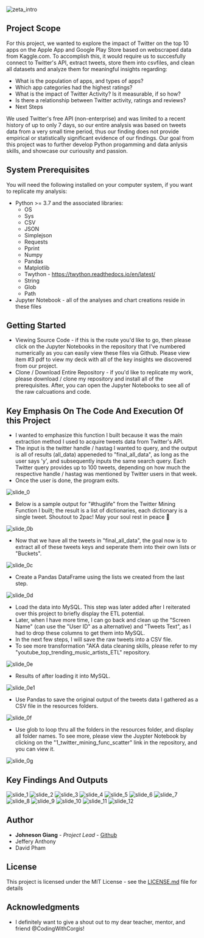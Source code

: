 ![zeta_intro](./images/intro_pic.PNG)

## Project Scope

For this project, we wanted to explore the impact of Twitter on the top 10 apps on the Apple App and Google Play Store based on webscraped data from Kaggle.com.
To accomplish this, it would require us to succesfully connect to Twitter's API, extract tweets, store them into csvfiles, and clean all datasets and analyze them for meaningful insights regarding:

* What is the population of apps, and types of apps?
* Which app categories had the highest ratings?
* What is the impact of Twitter Activity? Is it measurable, if so how?
* Is there a relationship between Twitter activity, ratings and reviews?
* Next Steps

We used Twitter's free API (non-enterprise) and was limited to a recent history of up to only 7 days, so our entire analysis was based on tweets data from a very small time period, thus our finding does not provide empirical or statistically significant evidence of our findings. Our goal from this project was to further develop Python progamming and data anlysis skills, and showcase our curiousity and passion.

## System Prerequisites
You will need the following installed on your computer system, if you want to replicate my analysis:
* Python >= 3.7 and the associated libraries:
  * OS
  * Sys
  * CSV
  * JSON
  * Simplejson
  * Requests
  * Pprint
  * Numpy
  * Pandas
  * Matplotlib
  * Twython - https://twython.readthedocs.io/en/latest/
  * String
  * Glob
  * Path
* Jupyter Notebook - all of the analyses and chart creations reside in these files

## Getting Started

* Viewing Source Code - if this is the route you'd like to go, then please click on the Jupyter Notebooks in the repository that I've numbered numerically as you can easily view these files via Github. Please view item #3 pdf to view my deck with all of the key insights we discovered from our project. 
* Clone / Download Entire Repository - if you'd like to replicate my work, please download / clone my repository and install all of the prerequisites. After, you can open the Jupyter Notebooks to see all of the raw calcuations and code.

## Key Emphasis On The Code And Execution Of this Project
* I wanted to emphasize this function I built because it was the main extraction method I used to acquire tweets data from Twitter's API.
* The input is the twitter handle / hastag I wanted to query, and the output is all of results (all_data) appeneded to "final_all_data", as long as the user says 'y', and subsequently inputs the same search query. Each Twitter query provides up to 100 tweets, depending on how much the respective handle / hastag was mentioned by Twitter users in that week.
* Once the user is done, the program exits.
  
![slide_0](./images/slide_0.PNG)

* Below is a sample output for "#thuglife" from the Twitter Mining Function I built; the result is a list of dictionaries, each dictionary is a single tweet. Shoutout to 2pac! May your soul rest in peace :pray:

![slide_0b](./images/slide_0b.PNG)

* Now that we have all the tweets in "final_all_data", the goal now is to extract all of these tweets keys and seperate them into their own lists or "Buckets".

![slide_0c](./images/slide_0c.PNG)

* Create a Pandas DataFrame using the lists we created from the last step.

![slide_0d](./images/slide_0d.PNG)

* Load the data into MySQL. This step was later added after I reiterated over this project to briefly display the ETL potential.
* Later, when I have more time, I can go back and clean up the "Screen Name" (can use the "User ID" as a alternative) and "Tweets Text", as I had to drop these columns to get them into MySQL.
* In the next few steps, I will save the raw tweets into a CSV file.
* To see more transformation "AKA data cleaning skills, please refer to my "youtube_top_trending_music_artists_ETL" repository.

![slide_0e](./images/slide_0e.PNG)

* Results of after loading it into MySQL.

![slide_0e1](./images/slide_0e1.PNG)

* Use Pandas to save the original output of the tweets data I gathered as a CSV file in the resources folders.

![slide_0f](./images/slide_0f.PNG)

* Use glob to loop thru all the folders in the resources folder, and display all folder names. To see more, please view the Juypter Notebook by clicking on the "1_twitter_mining_func_scatter" link in the repository, and you can view it.

![slide_0g](./images/slide_0g.PNG)

## Key Findings And Outputs

![slide_1](./images/slide_1.PNG)
![slide_2](./images/slide_2.PNG)
![slide_3](./images/slide_3.PNG)
![slide_4](./images/slide_4.PNG)
![slide_5](./images/slide_5.PNG)
![slide_6](./images/slide_6.PNG)
![slide_7](./images/slide_7.PNG)
![slide_8](./images/slide_8.PNG)
![slide_9](./images/slide_9.PNG)
![slide_10](./images/slide_10.PNG)
![slide_11](./images/slide_11.PNG)
![slide_12](./images/slide_12.PNG)

## Author

* **Johneson Giang** - *Project Lead* - [Github](https://github.com/jhustles)
* Jeffery Anthony
* David Pham

## License

This project is licensed under the MIT License - see the [LICENSE.md](LICENSE.md) file for details

## Acknowledgments
* I definitely want to give a shout out to my dear teacher, mentor, and friend @CodingWithCorgis!